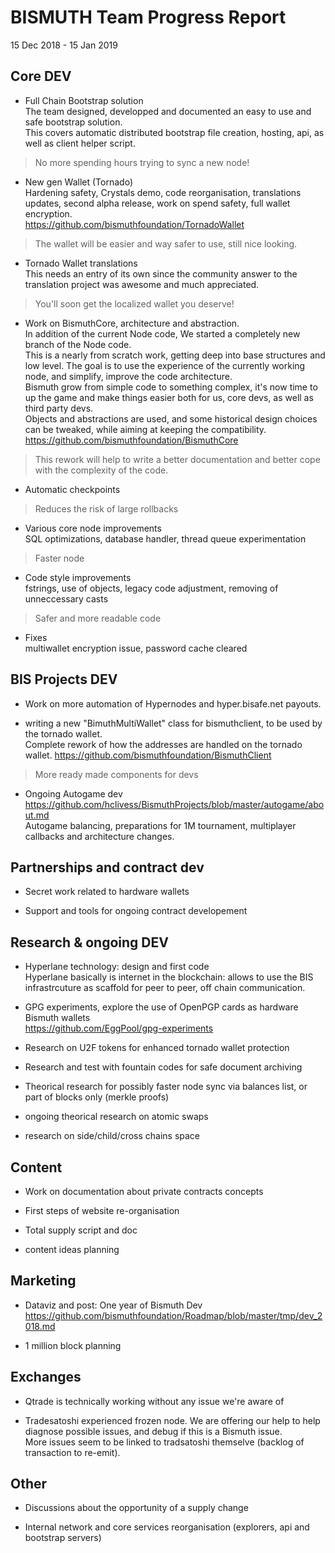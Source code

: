 # BISMUTH Team Progress Report

15 Dec 2018 - 15 Jan 2019

## Core DEV

- Full Chain Bootstrap solution  
The team designed, developped and documented an easy to use and safe bootstrap solution.  
This covers automatic distributed bootstrap file creation, hosting, api, as well as client helper script.  
> No more spending hours trying to sync a new node!

- New gen Wallet (Tornado)  
Hardening safety, Crystals demo, code reorganisation, translations updates, second alpha release, work on spend safety, full wallet encryption.  
https://github.com/bismuthfoundation/TornadoWallet
> The wallet will be easier and way safer to use, still nice looking.

- Tornado Wallet translations  
This needs an entry of its own since the community answer to the translation project was awesome and much appreciated.  
> You'll soon get the localized wallet you deserve!

- Work on BismuthCore, architecture and abstraction.  
In addition of the current Node code, We started a completely new branch of the Node code.  
This is a nearly from scratch work, getting deep into base structures and low level. The goal is to use the experience of the currently working node, and simplify, improve the code architecture.  
Bismuth grow from simple code to something complex, it's now time to up the game and make things easier both for us, core devs, as well as third party devs.  
Objects and abstractions are used, and some historical design choices can be tweaked, while aiming at keeping the compatibility.  
https://github.com/bismuthfoundation/BismuthCore  
> This rework will help to write a better documentation and better cope with the complexity of the code.  

- Automatic checkpoints  
> Reduces the risk of large rollbacks

- Various core node improvements  
SQL optimizations, database handler, thread queue experimentation  
> Faster node

- Code style improvements  
fstrings, use of objects, legacy code adjustment, removing of unneccessary casts  
> Safer and more readable code

- Fixes  
multiwallet encryption issue, password cache cleared


## BIS Projects DEV

- Work on more automation of Hypernodes and hyper.bisafe.net payouts.

- writing a new "BimuthMultiWallet" class for bismuthclient, to be used by the tornado wallet.  
Complete rework of how the addresses are handled on the tornado wallet.
https://github.com/bismuthfoundation/BismuthClient  
> More ready made components for devs

- Ongoing Autogame dev  
https://github.com/hclivess/BismuthProjects/blob/master/autogame/about.md  
Autogame balancing, preparations for 1M tournament, multiplayer callbacks and architecture changes.

## Partnerships and contract dev

- Secret work related to hardware wallets

- Support and tools for ongoing contract developement

## Research & ongoing DEV

- Hyperlane technology: design and first code  
Hyperlane basically is internet in the blockchain: allows to use the BIS infrastrcuture as scaffold for peer to peer, off chain communication.

- GPG experiments, explore the use of OpenPGP cards as hardware Bismuth wallets  
https://github.com/EggPool/gpg-experiments

- Research on U2F tokens for enhanced tornado wallet protection

- Research and test with fountain codes for safe document archiving

- Theorical research for possibly faster node sync via balances list, or part of blocks only (merkle proofs)

- ongoing theorical research on atomic swaps

- research on side/child/cross chains space

## Content

- Work on documentation about private contracts concepts

- First steps of website re-organisation

- Total supply script and doc

- content ideas planning

## Marketing

- Dataviz and post: One year of Bismuth Dev  
https://github.com/bismuthfoundation/Roadmap/blob/master/tmp/dev_2018.md


- 1 million block planning

## Exchanges

- Qtrade is technically working without any issue we're aware of

- Tradesatoshi experienced frozen node. We are offering our help to help diagnose possible issues, and debug if this is a Bismuth issue.  
More issues seem to be linked to tradsatoshi themselve (backlog of transaction to re-emit).

## Other

- Discussions about the opportunity of a supply change

- Internal network and core services reorganisation (explorers, api and bootstrap servers)
